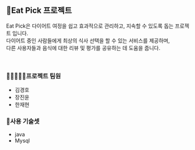 ## 🍖Eat Pick 프로젝트
Eat Pick은 다이어트 여정을 쉽고 효과적으로 관리하고, 지속할 수 있도록 돕는 프로젝트 입니다.<br>
다이어트 중인 사람들에게 최상의 식사 선택을 할 수 있는 서비스를 제공하며,<br>
다른 사용자들과 음식에 대한 리뷰 및 평가를 공유하는 데 도움을 줍니다.

<br>


### 👨🏼‍🤝‍👨🏼프로젝트 팀원
- 김경호
- 장진윤
- 한재현

### 📃사용 기술셋
- java
- Mysql
